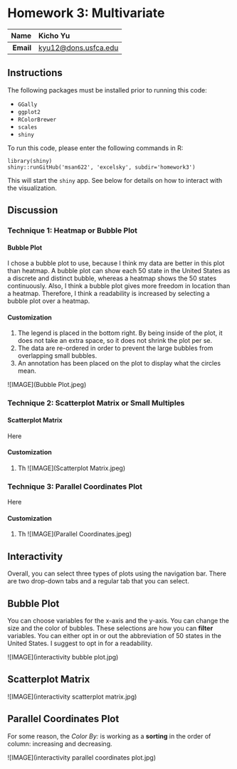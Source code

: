 Homework 3: Multivariate
==============================

| **Name**  | Kicho Yu  |
|----------:|:-------------|
| **Email** | kyu12@dons.usfca.edu |

## Instructions ##

The following packages must be installed prior to running this code:

- `GGally`
- `ggplot2`
- `RColorBrewer`
- `scales`
- `shiny`


To run this code, please enter the following commands in R:

```
library(shiny)
shiny::runGitHub('msan622', 'excelsky', subdir='homework3')
```

This will start the `shiny` app. See below for details on how to interact with the visualization.

## Discussion ##

### Technique 1: Heatmap or Bubble Plot ###
#### Bubble Plot ####
I chose a bubble plot to use, because I think my data are better in this plot than heatmap. A bubble plot can show each 50 state in the United States as a discrete and distinct bubble, whereas a heatmap shows the 50 states continuously. Also, I think a bubble plot gives more freedom in location than a heatmap. Therefore, I think a readability is increased by selecting a bubble plot over a heatmap.  

#### Customization ####
1. The legend is placed in the bottom right. By being inside of the plot, it does not take an extra space, so it does not shrink the plot per se.  
2. The data are re-ordered in order to prevent the large bubbles from overlapping small bubbles.  
3. An annotation has been placed on the plot to display what the circles mean.  

![IMAGE](Bubble Plot.jpeg)  

### Technique 2: Scatterplot Matrix or Small Multiples ###
#### Scatterplot Matrix ####
Here 

#### Customization ####
1. Th
![IMAGE](Scatterplot Matrix.jpeg)  

### Technique 3: Parallel Coordinates Plot ###
Here 

#### Customization ####
1. Th
![IMAGE](Parallel Coordinates.jpeg)  

## Interactivity ##
Overall, you can select three types of plots using the navigation bar. There are two drop-down tabs and a regular tab that you can select.

## Bubble Plot ##
You can choose variables for the x-axis and the y-axis. You can change the size and the color of bubbles. These selections are how you can __filter__ variables. You can either opt in or out the abbreviation of 50 states in the United States. I suggest to opt in for a readability.

![IMAGE](interactivity bubble plot.jpg)  

## Scatterplot Matrix ##

![IMAGE](interactivity scatterplot matrix.jpg)  

## Parallel Coordinates Plot ##
For some reason, the _Color By:_ is working as a __sorting__ in the order of column: increasing and decreasing.


![IMAGE](interactivity parallel coordinates plot.jpg)  
